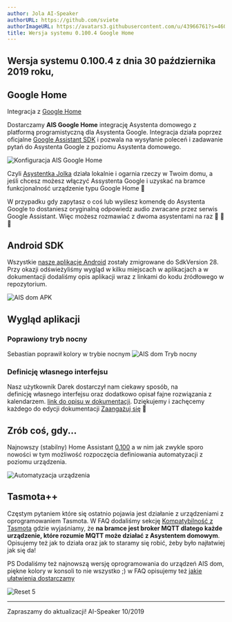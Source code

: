 ```yaml
---
author: Jola AI-Speaker
authorURL: https://github.com/sviete
authorImageURL: https://avatars3.githubusercontent.com/u/43966761?s=460&v=4
title: Wersja systemu 0.100.4 Google Home
---
```


## Wersja systemu 0.100.4 z dnia 30 października 2019 roku,

## Google Home

Integracja z [Google Home](/docs/ais_app_ai_integration_google_home.html)

Dostarczamy **AIS Google Home** integrację Asystenta domowego z platformą programistyczną dla Asystenta Google.
Integracja działa poprzez oficjalne [Google Assistant SDK](https://developers.google.com/assistant) i pozwala na wysyłanie poleceń i zadawanie pytań do Asystenta Google z poziomu Asystenta domowego.

![Konfiguracja AIS Google Home](/img/en/bramka/ais_google_home_1.png)

Czyli [Asystentka Jolka](/docs/ais_app_ai_integration.html) działa lokalnie i ogarnia rzeczy w Twoim domu, a jeśli chcesz możesz włączyć Assystenta Google i uzyskać na bramce funkcjonalność urządzenie typu Google Home 🥳

W przypadku gdy zapytasz o coś lub wyślesz komendę do Asystenta Google to dostaniesz oryginalną odpowiedz audio zwracane przez serwis Google Assistant. Więc możesz rozmawiać z dwoma asystentami na raz 👧 👨 🚀


<!--truncate-->
## Android SDK

Wszystkie [nasze aplikacje Android](/docs/ais_app_android_index.html) zostały zmigrowane do SdkVersion 28.
Przy okazji odświeżyliśmy wygląd w kilku miejscach w aplikacjach a w dokumentacji dodaliśmy opis aplikacji wraz z linkami do kodu źródłowego w repozytorium.

![AIS dom APK](/img/en/frontend/ais_launcher_apk_screen.png)


## Wygląd aplikacji

### Poprawiony tryb nocny

Sebastian poprawił kolory w trybie nocnym
![AIS dom Tryb nocny](/img/en/blog/ais_dom_dark_mode_colors.png)

### Definicję własnego interfejsu

Nasz użytkownik Darek dostarczył nam ciekawy sposób, na definicję własnego interfejsu oraz dodatkowo opisał fajne rozwiązania z kalendarzem.
[link do opisu w dokumentacji](/docs/ais_app_ui_config#własny-interfejs-użytkownika).
Dziękujemy i zachęcemy każdego do edycji dokumentacji [Zaangażuj się](/docs/ais_faq_where_is_the_code#zaangażuj-się) 🥰


## Zrób coś, gdy...

Najnowszy (stabilny) Home Assistant <a href="https://www.home-assistant.io/blog/2019/10/10/release-100/" target="_blank">0.100</a> a w nim jak zwykle sporo nowości w tym możliwość rozpoczęcia definiowania automatyzacji z poziomu urządzenia.


![Automatyzacja urządzenia](/img/en/blog/automation_from_device.png)


## Tasmota++

Częstym pytaniem które się ostatnio pojawia jest działanie z urządzeniami z oprogramowaniem Tasmota.
W FAQ dodaliśmy sekcję [Kompatybilność z Tasmota](/docs/ais_faq_iot_ap_mode.html) gdzie wyjaśniamy, że **na bramce jest broker MQTT dlatego każde urządzenie, które rozumie MQTT może działać z Asystentem domowym**.
Opisujemy też jak to działa oraz jak to staramy się robić, żeby było najłatwiej jak się da!

PS
Dodaliśmy też najnowszą wersję oprogramowania do urządzeń AIS dom, piękne kolory w konsoli to nie wszystko ;) w FAQ opisujemy też [jakie ułatwienia dostarczamy](/docs/ais_faq_iot_ap_mode#jakie-ułatwienia-dostarczamy)  


![Reset 5](/img/en/iot/iot_device_menu_upgrade_6.png)


----
Zapraszamy do aktualizacji!
AI-Speaker 10/2019
